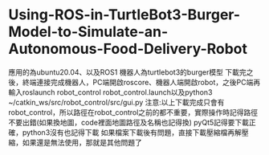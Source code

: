 # Using-ROS-in-TurtleBot3-Burger-Model-to-Simulate-an-Autonomous-Food-Delivery-Robot
應用的為ubuntu20.04、以及ROS1
機器人為turtlebot3的burger模型
下載完之後，終端連接完成機器人，PC端開啟roscore、機器人端開啟robot，之後PC端再輸入roslaunch robot_control robot_control.launch以及python3 ~/catkin_ws/src/robot_control/src/gui.py
注意:以上下載完成只會有robot_control，所以路徑在robot_control之前的都不重要，實際操作時記得路徑不要出錯(如果換地圖，code裡面地圖路徑及名稱也記得換)
pyQt5記得要下載正確，python3沒有也記得下載
如果檔案下載後有問題，直接下載壓縮檔再解壓縮，如果還是無法使用，那就是其他問題了
